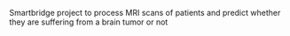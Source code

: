 Smartbridge project to process MRI scans of patients and predict whether they are suffering from a brain tumor or not
